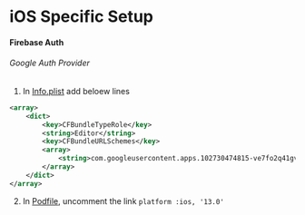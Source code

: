 # iOS Specific Setup

#### Firebase Auth

###### Google Auth Provider

1. In [Info.plist](../ios/Runner/Info.plist) add beloew lines

```xml
<array>
    <dict>
        <key>CFBundleTypeRole</key>
        <string>Editor</string>
        <key>CFBundleURLSchemes</key>
        <array>
            <string>com.googleusercontent.apps.102730474815-ve7fo2q41gvb81nq6m0vukop4i2vm1hq</string>
        </array>
    </dict>
</array>
```

2. In [Podfile](../ios/Podfile), uncomment the link `platform :ios, '13.0'`
